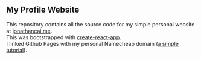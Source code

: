 ## My Profile Website

This repository contains all the source code for my simple personal website at [jonathancai.me](https://jonathancai.me/).<br>
This was bootstrapped with [create-react-app](https://github.com/facebook/create-react-app).<br>
I linked Github Pages with my personal Namecheap domain ([a simple tutorial](https://www.namecheap.com/support/knowledgebase/article.aspx/9645/2208/how-do-i-link-my-domain-to-github-pages)).
